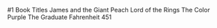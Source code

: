 #1 Book Titles
James and the Giant Peach
Lord of the Rings
The Color Purple
The Graduate
Fahrenheit 451
